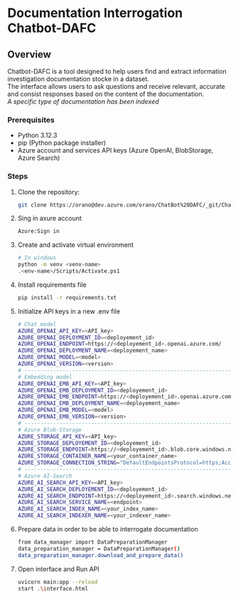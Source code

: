 # Documentation Interrogation Chatbot-DAFC

## Overview

Chatbot-DAFC is a tool designed to help users find and extract information investigation documentation stocke in a dataset.\
The interface allows users to ask questions and receive relevant, accurate and consist responses based on the content of the documentation.\
*A specific type of documentation has been indexed*


### Prerequisites

- Python 3.12.3
- pip (Python package installer)
- Azure account and services API keys (Azure OpenAI, BlobStorage, Azure Search)

### Steps

1. Clone the repository:
   ```bash
   git clone https://orano@dev.azure.com/orano/ChatBot%20DAFC/_git/ChatBot%20DAFC
   ```
2. Sing in axure account
   ```bash
   Azure:Sign in
   ```
3. Create and activate virtual environment
   ```bash
   # In windows
   python -m venv <venv-name>
   .<env-name>/Scripts/Activate.ps1
   ```

4. Install requirements file
	```bash
   pip install -r requirements.txt
   ```
5. Initialize API keys in a new .env file
	```bash
   # Chat model
   AZURE_OPENAI_API_KEY=<API_key>
   AZURE_OPENAI_DEPLOYMENT_ID=<deployement_id>
   AZURE_OPENAI_ENDPOINT=https://<deployement_id>.openai.azure.com/
   AZURE_OPENAI_DEPLOYMENT_NAME=<deployement_name>
   AZURE_OPENAI_MODEL=<model>
   AZURE_OPENAI_VERSION=<version>
   # ------------------------------------------------------------------------------------------------
   # Embedding model 
   AZURE_OPENAI_EMB_API_KEY=<API_key>
   AZURE_OPENAI_EMB_DEPLOYMENT_ID=<deployement_id>
   AZURE_OPENAI_EMB_ENDPOINT=https://<deployement_id>.openai.azure.com/
   AZURE_OPENAI_EMB_DEPLOYMENT_NAME=<deployement_name>
   AZURE_OPENAI_EMB_MODEL=<model>
   AZURE_OPENAI_EMB_VERSION=<version>
   # ------------------------------------------------------------------------------------------------
   # Azure Blob-Storage
   AZURE_STORAGE_API_KEY=<API_key>
   AZURE_STORAGE_DEPLOYEMENT_ID=<deployement_id>
   AZURE_STORAGE_ENDPOINT=https://<deployement_id>.blob.core.windows.net/
   AZURE_STORAGE_CONTAINER_NAME=<your_container_name>
   AZURE_STORAGE_CONNECTION_STRING="DefaultEndpointsProtocol=https;AccountName<endpoint>;AccountKey=<API_key>;EndpointSuffix=core.windows.net"
   # ------------------------------------------------------------------------------------------------
   # Azure AI-Search
   AZURE_AI_SEARCH_API_KEY=<API_key>
   AZURE_AI_SEARCH_DEPLOYEMENT_ID=<deployement_id>
   AZURE_AI_SEARCH_ENDPOINT=https://<deployement_id>.search.windows.net/
   AZURE_AI_SEARCH_SERVICE_NAME=<endpoint>
   AZURE_AI_SEARCH_INDEX_NAME=<your_index_name>
   AZURE_AI_SEARCH_INDEXER_NAME=<your_indexer_name>
   ```
6. Prepare data in order to be able to interrogate documentation
	```bash
 	from data_manager import DataPreparationManager
 	data_preparation_manager = DataPreparationManager()
 	data_preparation_manager.download_and_prepare_data()
   ```
7. Open interface and Run API
	```bash
	uvicorn main:app --reload
 	start .\interface.html
   ```
